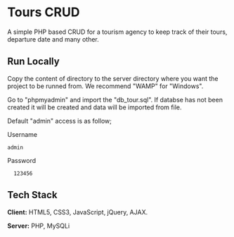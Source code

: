 
# Tours CRUD

A simple PHP based CRUD for a tourism agency to keep track of their tours, departure date and many other.
## Run Locally

Copy the content of directory to the server directory where you want the project to be runned from. We recommend "WAMP" for "Windows".

Go to "phpmyadmin" and import the "db_tour.sql". If databse has not been created it will be created and data will be imported from file.

Default "admin" access is as follow;

Username
```username
admin
```

Password
```password
  123456
```
## Tech Stack

**Client:** HTML5, CSS3, JavaScript, jQuery, AJAX.

**Server:** PHP, MySQLi

